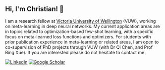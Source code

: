 ## Hi, I'm Christian! 👋

I am a research fellow at [Victoria University of Wellington](https://www.wgtn.ac.nz/cdsai) (VUW), working on meta-learning in deep neural networks. My current application areas are in topics related to optimization-based few-shot learning, with a specific focus on meta-learned loss functions and optimizers. For students with prior publication experience in meta-learning or related areas, I am open to co-supervision of PhD projects through VUW (with Dr Qi Chen, and Prof Bing Xue). If you are interested please do not hesitate to contact me.

[![LinkedIn](https://img.shields.io/badge/LinkedIn-0077B5?style=for-the-badge&logo=linkedin&logoColor=white)](https://www.linkedin.com/in/christianfraymond/) 
[![Google Scholar](https://img.shields.io/badge/Google%20Scholar-orange?style=for-the-badge&logo=google&logoColor=white)](https://scholar.google.com/citations?user=nK9RlDgAAAAJ&hl=en)
